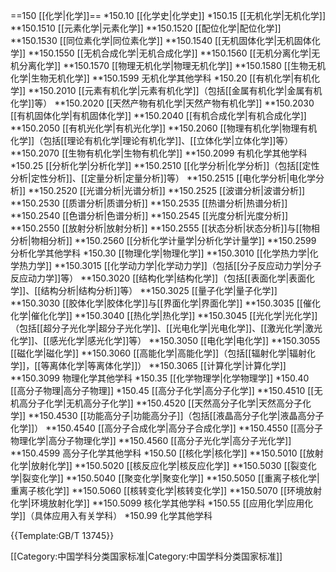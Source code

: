 ==150 [[化学|化学]]==
*150.10 [[化学史|化学史]]
*150.15 [[无机化学|无机化学]]
**150.1510 [[元素化学|元素化学]]
**150.1520 [[配位化学|配位化学]]
**150.1530 [[同位素化学|同位素化学]]
**150.1540 [[无机固体化学|无机固体化学]]
**150.1550 [[无机合成化学|无机合成化学]]
**150.1560 [[无机分离化学|无机分离化学]]
**150.1570 [[物理无机化学|物理无机化学]]
**150.1580 [[生物无机化学|生物无机化学]]
**150.1599 无机化学其他学科
*150.20 [[有机化学|有机化学]]
**150.2010 [[元素有机化学|元素有机化学]]（包括[[金属有机化学|金属有机化学]]等）
**150.2020 [[天然产物有机化学|天然产物有机化学]]
**150.2030 [[有机固体化学|有机固体化学]]
**150.2040 [[有机合成化学|有机合成化学]]
**150.2050 [[有机光化学|有机光化学]]
**150.2060 [[物理有机化学|物理有机化学]]（包括[[理论有机化学|理论有机化学]]、[[立体化学|立体化学]]等）
**150.2070 [[生物有机化学|生物有机化学]]
**150.2099 有机化学其他学科
*150.25 [[分析化学|分析化学]]
**150.2510 [[化学分析|化学分析]]（包括[[定性分析|定性分析]]、[[定量分析|定量分析]]等）
**150.2515 [[电化学分析|电化学分析]]
**150.2520 [[光谱分析|光谱分析]]
**150.2525 [[波谱分析|波谱分析]]
**150.2530 [[质谱分析|质谱分析]]
**150.2535 [[热谱分析|热谱分析]]
**150.2540 [[色谱分析|色谱分析]]
**150.2545 [[光度分析|光度分析]]
**150.2550 [[放射分析|放射分析]]
**150.2555 [[状态分析|状态分析]]与[[物相分析|物相分析]]
**150.2560 [[分析化学计量学|分析化学计量学]]
**150.2599 分析化学其他学科
*150.30 [[物理化学|物理化学]]
**150.3010 [[化学热力学|化学热力学]]
**150.3015 [[化学动力学|化学动力学]]（包括[[分子反应动力学|分子反应动力学]]等）
**150.3020 [[结构化学|结构化学]]（包括[[表面化学|表面化学]]、[[结构分析|结构分析]]等）
**150.3025 [[量子化学|量子化学]]
**150.3030 [[胶体化学|胶体化学]]与[[界面化学|界面化学]]
**150.3035 [[催化化学|催化化学]]
**150.3040 [[热化学|热化学]]
**150.3045 [[光化学|光化学]]（包括[[超分子光化学|超分子光化学]]、[[光电化学|光电化学]]、[[激光化学|激光化学]]、[[感光化学|感光化学]]等）
**150.3050 [[电化学|电化学]]
**150.3055 [[磁化学|磁化学]]
**150.3060 [[高能化学|高能化学]]（包括[[辐射化学|辐射化学]]，[[等离体化学|等离体化学]]）
**150.3065 [[计算化学|计算化学]]
**150.3099 物理化学其他学科
*150.35 [[化学物理学|化学物理学]]
*150.40 [[高分子物理|高分子物理]]
*150.45 [[高分子化学|高分子化学]]
**150.4510 [[无机高分子化学|无机高分子化学]]
**150.4520 [[天然高分子化学|天然高分子化学]]
**150.4530 [[功能高分子|功能高分子]]（包括[[液晶高分子化学|液晶高分子化学]]）
**150.4540 [[高分子合成化学|高分子合成化学]]
**150.4550 [[高分子物理化学|高分子物理化学]]
**150.4560 [[高分子光化学|高分子光化学]]
**150.4599 高分子化学其他学科
*150.50 [[核化学|核化学]]
**150.5010 [[放射化学|放射化学]]
**150.5020 [[核反应化学|核反应化学]]
**150.5030 [[裂变化学|裂变化学]]
**150.5040 [[聚变化学|聚变化学]]
**150.5050 [[重离子核化学|重离子核化学]]
**150.5060 [[核转变化学|核转变化学]]
**150.5070 [[环境放射化学|环境放射化学]]
**150.5099 核化学其他学科
*150.55 [[应用化学|应用化学]]（具体应用入有关学科）
*150.99 化学其他学科

{{Template:GB/T 13745}}

[[Category:中国学科分类国家标准|Category:中国学科分类国家标准]]